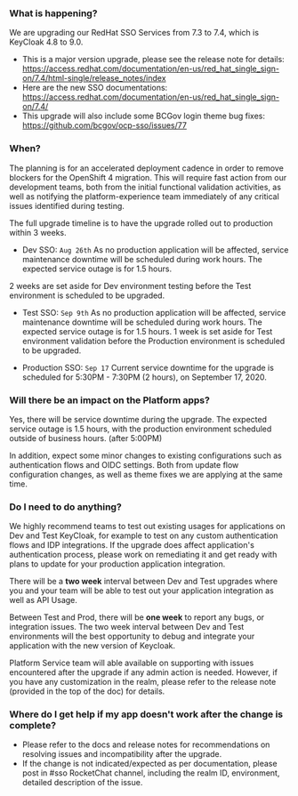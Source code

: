 
### What is happening?

We are upgrading our RedHat SSO Services from 7.3 to 7.4, which is KeyCloak 4.8 to 9.0.
- This is a major version upgrade, please see the release note for details: https://access.redhat.com/documentation/en-us/red_hat_single_sign-on/7.4/html-single/release_notes/index
- Here are the new SSO documentations: https://access.redhat.com/documentation/en-us/red_hat_single_sign-on/7.4/
- This upgrade will also include some BCGov login theme bug fixes: https://github.com/bcgov/ocp-sso/issues/77


### When?

The planning is for an accelerated deployment cadence in order to remove blockers for the OpenShift 4 migration.  This will require fast action from our development teams, both from the initial functional validation activities, as well as notifying the platform-experience team immediately of any critical issues identified during testing.

The full upgrade timeline is to have the upgrade rolled out to production within 3 weeks.

- Dev SSO: `Aug 26th`
As no production application will be affected, service maintenance downtime will be scheduled during work hours.  The expected service outage is for 1.5 hours.

2 weeks are set aside for Dev environment testing before the Test environment is scheduled to be upgraded.

- Test SSO: `Sep 9th`
As no production application will be affected, service maintenance downtime will be scheduled during work hours.  The expected service outage is for 1.5 hours.
1 week is set aside for Test environment validation before the Production environment is scheduled to be upgraded.

- Production SSO: `Sep 17`
Current service downtime for the upgrade is scheduled for 5:30PM - 7:30PM (2 hours), on September 17, 2020.


### Will there be an impact on the Platform apps?

Yes, there will be service downtime during the upgrade.  The expected service outage is 1.5 hours, with the production environment scheduled outside of business hours. (after 5:00PM)

In addition, expect some minor changes to existing configurations such as authentication flows and OIDC settings.  Both from update flow configuration changes, as well as theme fixes we are applying at the same time.


### Do I need to do anything?

We highly recommend teams to test out existing usages for applications on Dev and Test KeyCloak, for example to test on any custom authentication flows and IDP integrations. If the upgrade does affect application's authentication process, please work on remediating it and get ready with plans to update for your production application integration.

There will be a __two week__ interval between Dev and Test upgrades where you and your team will be able to test out your application integration as well as API Usage. 

Between Test and Prod, there will be __one week__ to report any bugs, or integration issues. The two week interval between Dev and Test environments will the best opportunity to debug and integrate your application with the new version of Keycloak.

Platform Service team will able available on supporting with issues encountered after the upgrade if any admin action is needed. However, if you have any customization in the realm, please refer to the release note (provided in the top of the doc) for details.


### Where do I get help if my app doesn't work after the change is complete?

- Please refer to the docs and release notes for recommendations on resolving issues and incompatibility after the upgrade.
- If the change is not indicated/expected as per documentation, please post in #sso RocketChat channel, including the realm ID, environment, detailed description of the issue.
